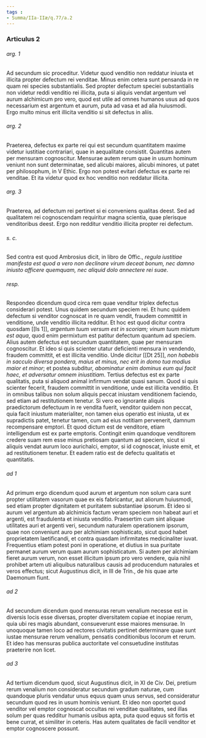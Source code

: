 ```yaml
---
tags : 
- Summa/IIa-IIæ/q.77/a.2
---
```


### Articulus 2

###### arg. 1
Ad secundum sic proceditur. Videtur quod venditio non reddatur iniusta et illicita propter defectum rei venditae. Minus enim cetera sunt pensanda in re quam rei species substantialis. Sed propter defectum speciei substantialis non videtur reddi venditio rei illicita, puta si aliquis vendat argentum vel aurum alchimicum pro vero, quod est utile ad omnes humanos usus ad quos necessarium est argentum et aurum, puta ad vasa et ad alia huiusmodi. Ergo multo minus erit illicita venditio si sit defectus in aliis.

###### arg. 2
Praeterea, defectus ex parte rei qui est secundum quantitatem maxime videtur iustitiae contrariari, quae in aequalitate consistit. Quantitas autem per mensuram cognoscitur. Mensurae autem rerum quae in usum hominum veniunt non sunt determinatae, sed alicubi maiores, alicubi minores, ut patet per philosophum, in V Ethic. Ergo non potest evitari defectus ex parte rei venditae. Et ita videtur quod ex hoc venditio non reddatur illicita.

###### arg. 3
Praeterea, ad defectum rei pertinet si ei conveniens qualitas deest. Sed ad qualitatem rei cognoscendam requiritur magna scientia, quae plerisque venditoribus deest. Ergo non redditur venditio illicita propter rei defectum.

###### s. c.
Sed contra est quod Ambrosius dicit, in libro de Offic., *regula iustitiae manifesta est quod a vero non declinare virum deceat bonum, nec damno iniusto afficere quemquam, nec aliquid dolo annectere rei suae*.

###### resp.
Respondeo dicendum quod circa rem quae venditur triplex defectus considerari potest. Unus quidem secundum speciem rei. Et hunc quidem defectum si venditor cognoscat in re quam vendit, fraudem committit in venditione, unde venditio illicita redditur. Et hoc est quod dicitur contra quosdam [[Is 1]], *argentum tuum versum est in scoriam; vinum tuum mixtum est aqua*, quod enim permixtum est patitur defectum quantum ad speciem. Alius autem defectus est secundum quantitatem, quae per mensuram cognoscitur. Et ideo si quis scienter utatur deficienti mensura in vendendo, fraudem committit, et est illicita venditio. Unde dicitur [[Dt 25]], *non habebis in sacculo diversa pondera, maius et minus, nec erit in domo tua modius maior et minor*; et postea subditur, *abominatur enim dominus eum qui facit haec, et adversatur omnem iniustitiam*. Tertius defectus est ex parte qualitatis, puta si aliquod animal infirmum vendat quasi sanum. Quod si quis scienter fecerit, fraudem committit in venditione, unde est illicita venditio. Et in omnibus talibus non solum aliquis peccat iniustam venditionem faciendo, sed etiam ad restitutionem tenetur. Si vero eo ignorante aliquis praedictorum defectuum in re vendita fuerit, venditor quidem non peccat, quia facit iniustum materialiter, non tamen eius operatio est iniusta, ut ex supradictis patet, tenetur tamen, cum ad eius notitiam pervenerit, damnum recompensare emptori. Et quod dictum est de venditore, etiam intelligendum est ex parte emptoris. Contingit enim quandoque venditorem credere suam rem esse minus pretiosam quantum ad speciem, sicut si aliquis vendat aurum loco aurichalci, emptor, si id cognoscat, iniuste emit, et ad restitutionem tenetur. Et eadem ratio est de defectu qualitatis et quantitatis.

###### ad 1
Ad primum ergo dicendum quod aurum et argentum non solum cara sunt propter utilitatem vasorum quae ex eis fabricantur, aut aliorum huiusmodi, sed etiam propter dignitatem et puritatem substantiae ipsorum. Et ideo si aurum vel argentum ab alchimicis factum veram speciem non habeat auri et argenti, est fraudulenta et iniusta venditio. Praesertim cum sint aliquae utilitates auri et argenti veri, secundum naturalem operationem ipsorum, quae non conveniunt auro per alchimiam sophisticato, sicut quod habet proprietatem laetificandi, et contra quasdam infirmitates medicinaliter iuvat. Frequentius etiam potest poni in operatione, et diutius in sua puritate permanet aurum verum quam aurum sophisticatum. Si autem per alchimiam fieret aurum verum, non esset illicitum ipsum pro vero vendere, quia nihil prohibet artem uti aliquibus naturalibus causis ad producendum naturales et veros effectus; sicut Augustinus dicit, in III de Trin., de his quae arte Daemonum fiunt.

###### ad 2
Ad secundum dicendum quod mensuras rerum venalium necesse est in diversis locis esse diversas, propter diversitatem copiae et inopiae rerum, quia ubi res magis abundant, consueverunt esse maiores mensurae. In unoquoque tamen loco ad rectores civitatis pertinet determinare quae sunt iustae mensurae rerum venalium, pensatis conditionibus locorum et rerum. Et ideo has mensuras publica auctoritate vel consuetudine institutas praeterire non licet.

###### ad 3
Ad tertium dicendum quod, sicut Augustinus dicit, in XI de Civ. Dei, pretium rerum venalium non consideratur secundum gradum naturae, cum quandoque pluris vendatur unus equus quam unus servus, sed consideratur secundum quod res in usum hominis veniunt. Et ideo non oportet quod venditor vel emptor cognoscat occultas rei venditae qualitates, sed illas solum per quas redditur humanis usibus apta, puta quod equus sit fortis et bene currat, et similiter in ceteris. Has autem qualitates de facili venditor et emptor cognoscere possunt.

